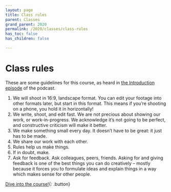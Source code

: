 ```yaml
---
layout: page
title: Class rules
parent: Classes
grand_parent: 2020
permalink: /2020/classes/class-rules
has_toc: false
has_children: false

---
```


# Class rules

These are some guidelines for this course, as heard in [the Introduction episode](https://sd.olliepalmer.com/2020/classes/w00e00#course-rules) of the podcast.

1. We will shoot in 16:9, landscape format. You can edit your footage into other formats later, but start in this format. This means if you’re shooting on a phone, you hold it in horizontally!
2. We write, shoot, and edit fast. We are not precious about showing our work, or work-in-progress. We acknowledge it’s not going to be perfect, and constructive criticism will make it better.
3. We make something small every day. It doesn’t have to be great: it just has to be made.
4. We share our work with each other.
5. Rules help us make things.
6. If in doubt, make.
7. Ask for feedback. Ask colleagues, peers, friends. Asking for and giving feedback is one of the best things you can do creatively – mostly because it forces you to formulate ideas and explain things in a way which makes sense for other people.

[Dive into the course!](/2020/classes/w00e00){: .button}
